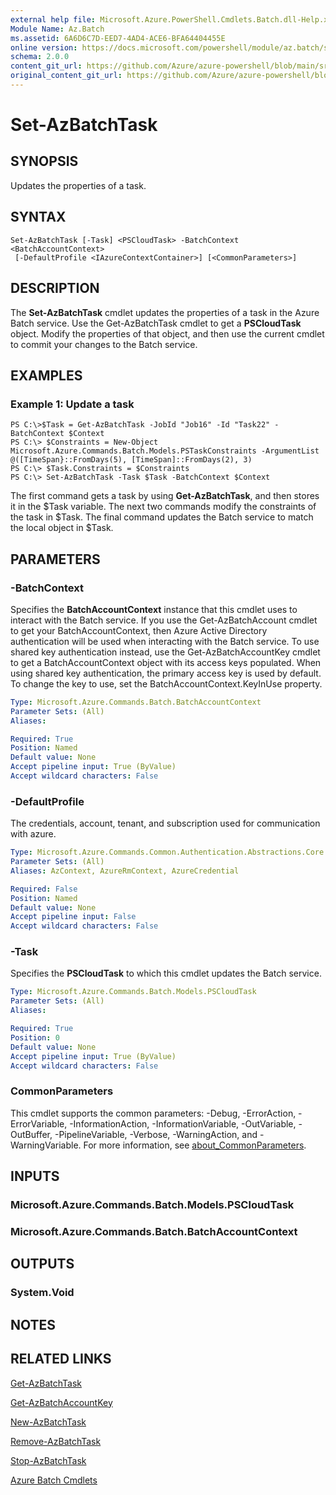 ```yaml
---
external help file: Microsoft.Azure.PowerShell.Cmdlets.Batch.dll-Help.xml
Module Name: Az.Batch
ms.assetid: 6A6D6C7D-EED7-4AD4-ACE6-BFA64404455E
online version: https://docs.microsoft.com/powershell/module/az.batch/set-azbatchtask
schema: 2.0.0
content_git_url: https://github.com/Azure/azure-powershell/blob/main/src/Batch/Batch/help/Set-AzBatchTask.md
original_content_git_url: https://github.com/Azure/azure-powershell/blob/main/src/Batch/Batch/help/Set-AzBatchTask.md
---
```


# Set-AzBatchTask

## SYNOPSIS
Updates the properties of a task.

## SYNTAX

```
Set-AzBatchTask [-Task] <PSCloudTask> -BatchContext <BatchAccountContext>
 [-DefaultProfile <IAzureContextContainer>] [<CommonParameters>]
```

## DESCRIPTION
The **Set-AzBatchTask** cmdlet updates the properties of a task in the Azure Batch service.
Use the Get-AzBatchTask cmdlet to get a **PSCloudTask** object.
Modify the properties of that object, and then use the current cmdlet to commit your changes to the Batch service.

## EXAMPLES

### Example 1: Update a task
```
PS C:\>$Task = Get-AzBatchTask -JobId "Job16" -Id "Task22" -BatchContext $Context
PS C:\> $Constraints = New-Object Microsoft.Azure.Commands.Batch.Models.PSTaskConstraints -ArgumentList @([TimeSpan}::FromDays(5), [TimeSpan]::FromDays(2), 3)
PS C:\> $Task.Constraints = $Constraints
PS C:\> Set-AzBatchTask -Task $Task -BatchContext $Context
```

The first command gets a task by using **Get-AzBatchTask**, and then stores it in the $Task variable.
The next two commands modify the constraints of the task in $Task.
The final command updates the Batch service to match the local object in $Task.

## PARAMETERS

### -BatchContext
Specifies the **BatchAccountContext** instance that this cmdlet uses to interact with the Batch service.
If you use the Get-AzBatchAccount cmdlet to get your BatchAccountContext, then Azure Active Directory authentication will be used when interacting with the Batch service. To use shared key authentication instead, use the Get-AzBatchAccountKey cmdlet to get a BatchAccountContext object with its access keys populated. When using shared key authentication, the primary access key is used by default. To change the key to use, set the BatchAccountContext.KeyInUse property.

```yaml
Type: Microsoft.Azure.Commands.Batch.BatchAccountContext
Parameter Sets: (All)
Aliases:

Required: True
Position: Named
Default value: None
Accept pipeline input: True (ByValue)
Accept wildcard characters: False
```

### -DefaultProfile
The credentials, account, tenant, and subscription used for communication with azure.

```yaml
Type: Microsoft.Azure.Commands.Common.Authentication.Abstractions.Core.IAzureContextContainer
Parameter Sets: (All)
Aliases: AzContext, AzureRmContext, AzureCredential

Required: False
Position: Named
Default value: None
Accept pipeline input: False
Accept wildcard characters: False
```

### -Task
Specifies the **PSCloudTask** to which this cmdlet updates the Batch service.

```yaml
Type: Microsoft.Azure.Commands.Batch.Models.PSCloudTask
Parameter Sets: (All)
Aliases:

Required: True
Position: 0
Default value: None
Accept pipeline input: True (ByValue)
Accept wildcard characters: False
```

### CommonParameters
This cmdlet supports the common parameters: -Debug, -ErrorAction, -ErrorVariable, -InformationAction, -InformationVariable, -OutVariable, -OutBuffer, -PipelineVariable, -Verbose, -WarningAction, and -WarningVariable. For more information, see [about_CommonParameters](http://go.microsoft.com/fwlink/?LinkID=113216).

## INPUTS

### Microsoft.Azure.Commands.Batch.Models.PSCloudTask

### Microsoft.Azure.Commands.Batch.BatchAccountContext

## OUTPUTS

### System.Void

## NOTES

## RELATED LINKS

[Get-AzBatchTask](./Get-AzBatchTask.md)

[Get-AzBatchAccountKey](./Get-AzBatchAccountKey.md)

[New-AzBatchTask](./New-AzBatchTask.md)

[Remove-AzBatchTask](./Remove-AzBatchTask.md)

[Stop-AzBatchTask](./Stop-AzBatchTask.md)

[Azure Batch Cmdlets](/powershell/module/Az.Batch/)
